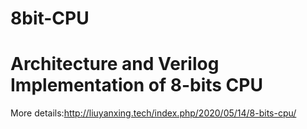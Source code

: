 # 8bit-CPU
# Architecture and Verilog Implementation of 8-bits CPU
More details:http://liuyanxing.tech/index.php/2020/05/14/8-bits-cpu/
